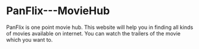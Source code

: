 # PanFlix---MovieHub
PanFlix is one point movie hub. This website will help you in finding all kinds of movies available on internet. You can watch the trailers of the movie which you want to.
